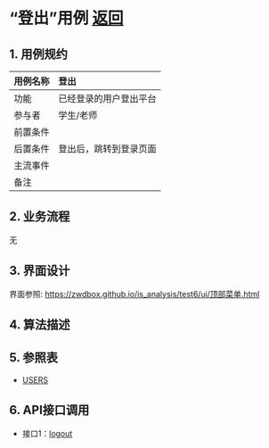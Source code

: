 ﻿<!-- markdownlint-disable MD033-->
<!-- 禁止MD033类型的警告 https://www.npmjs.com/package/markdownlint -->

# “登出”用例 [返回](../README.md)

## 1. 用例规约

|用例名称|登出|
|-------|:-------------|
|功能|已经登录的用户登出平台|
|参与者|学生/老师|
|前置条件| |
|后置条件|登出后，跳转到登录页面|
|主流事件| |
|备注| |

## 2. 业务流程
无

## 3. 界面设计
界面参照: https://zwdbox.github.io/is_analysis/test6/ui/顶部菜单.html

## 4. 算法描述
    
## 5. 参照表

- [USERS](../数据库设计.md/#USERS)

## 6. API接口调用

- 接口1：[logout](../接口/logout.md)
